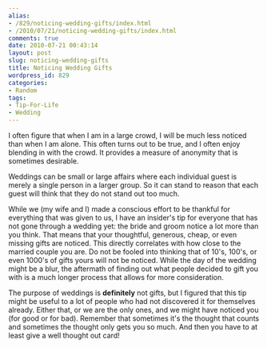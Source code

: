 ```yaml
---
alias:
- /829/noticing-wedding-gifts/index.html
- /2010/07/21/noticing-wedding-gifts/index.html
comments: true
date: 2010-07-21 00:43:14
layout: post
slug: noticing-wedding-gifts
title: Noticing Wedding Gifts
wordpress_id: 829
categories:
- Random
tags:
- Tip-For-Life
- Wedding
---
```


I often figure that when I am in a large crowd, I will be much less noticed than when I am alone.  This often turns out to be true, and I often enjoy blending in with the crowd.  It provides a measure of anonymity that is sometimes desirable.

Weddings can be small or large affairs where each individual guest is merely a single person in a larger group.  So it can stand to reason that each guest will think that they do not stand out too much.

While we (my wife and I) made a conscious effort to be thankful for everything that was given to us, I have an insider's tip for everyone that has not gone through a wedding yet: the bride and groom notice a lot more than you think.  That means that your thoughtful, generous, cheap, or even missing gifts are noticed.  This directly correlates with how close to the married couple you are.  Do not be fooled into thinking that of 10's, 100's, or even 1000's of gifts yours will not be noticed.  While the day of the wedding might be a blur, the aftermath of finding out what people decided to gift you with is a much longer process that allows for more consideration.

The purpose of weddings is **definitely** not gifts, but I figured that this tip might be useful to a lot of people who had not discovered it for themselves already.  Either that, or we are the only ones, and we might have noticed you (for good or for bad).  Remember that sometimes it's the thought that counts and sometimes the thought only gets you so much.  And then you have to at least give a well thought out card!
